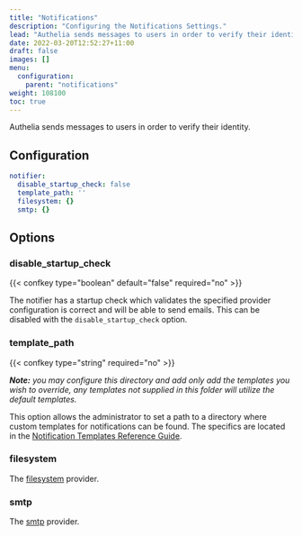 ```yaml
---
title: "Notifications"
description: "Configuring the Notifications Settings."
lead: "Authelia sends messages to users in order to verify their identity. This section describes how to configure this."
date: 2022-03-20T12:52:27+11:00
draft: false
images: []
menu:
  configuration:
    parent: "notifications"
weight: 108100
toc: true
---
```


Authelia sends messages to users in order to verify their identity.

## Configuration

```yaml
notifier:
  disable_startup_check: false
  template_path: ''
  filesystem: {}
  smtp: {}
```

## Options

### disable_startup_check

{{< confkey type="boolean" default="false" required="no" >}}

The notifier has a startup check which validates the specified provider configuration is correct and will be able to
send emails. This can be disabled with the `disable_startup_check` option.

### template_path

{{< confkey type="string" required="no" >}}

*__Note:__ you may configure this directory and add only add the templates you wish to override, any templates not
supplied in this folder will utilize the default templates.*

This option allows the administrator to set a path to a directory where custom templates for notifications can be found.
The specifics are located in the
[Notification Templates Reference Guide](../../reference/guides/notification-templates.md).

### filesystem

The [filesystem](file.md) provider.

### smtp

The [smtp](smtp.md) provider.
